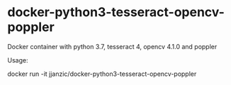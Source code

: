 # docker-python3-tesseract-opencv-poppler
Docker container with python 3.7, tesseract 4, opencv 4.1.0 and poppler

Usage:

docker run -it jjanzic/docker-python3-tesseract-opencv-poppler
